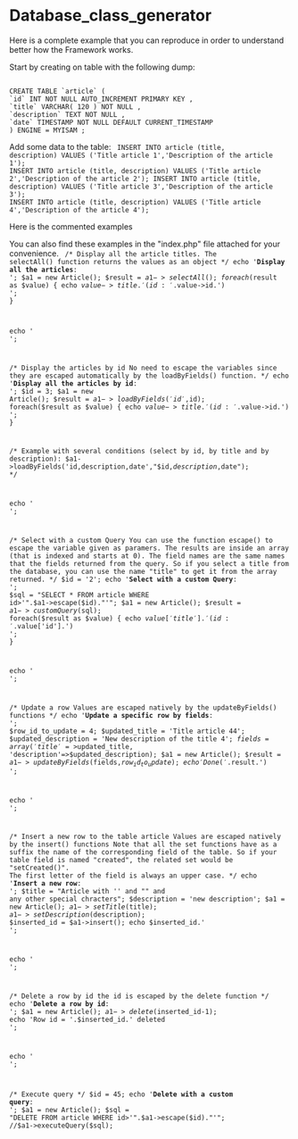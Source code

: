 Database_class_generator
========================

Here is a complete example that you can reproduce in order to understand better how the Framework works.

Start by creating on table with the following dump:

<code>
CREATE TABLE `article` (
`id` INT NOT NULL AUTO_INCREMENT PRIMARY KEY ,
`title` VARCHAR( 120 ) NOT NULL ,
`description` TEXT NOT NULL ,
`date` TIMESTAMP NOT NULL DEFAULT CURRENT_TIMESTAMP
) ENGINE = MYISAM ;
</code>

Add some data to the table:
<code>
INSERT INTO article (title, description) VALUES ('Title article 1','Description of the article 1');
INSERT INTO article (title, description) VALUES ('Title article 2','Description of the article 2');
INSERT INTO article (title, description) VALUES ('Title article 3','Description of the article 3');
INSERT INTO article (title, description) VALUES ('Title article 4','Description of the article 4');
</code>

Here is the commented examples

You can also find these examples in the "index.php" file attached for your convenience.
<code>
/*
Display all the article titles.
The selectAll() function returns the values as an object
*/
echo '<b>Display all the articles</b>: <br>';
$a1 = new Article();
$result = $a1->selectAll();
foreach($result as $value) { 
echo $value->title.' (id: '.$value->id.')<br>';
}

echo '<br>';

/*
Display the articles by id
No need to escape the variables since they are escaped automatically by the loadByFields() function.
*/
echo '<b>Display all the articles by id</b>: <br>';
$id = 3;
$a1 = new Article();
$result = $a1->loadByFields('id',$id);
foreach($result as $value) { 
echo $value->title.' (id: '.$value->id.')<br>';
}

/*
Example with several conditions (select by id, by title and by description):
$a1->loadByFields('id,description,date',"$id,$description,$date");
*/

echo '<br>';

/*
Select with a custom Query
You can use the function escape() to escape the variable given as paramers.
The results are inside an array (that is indexed and starts at 0).
The field names are the same names that the fields returned from the query. So if you select a title from the database, you can use the name "title" to get it from the array returned.
*/
$id = '2';
echo '<b>Select with a custom Query</b>: <br>';
$sql = "SELECT * FROM article WHERE id>'".$a1->escape($id)."'";
$a1 = new Article();
$result = $a1->customQuery($sql);
foreach($result as $value) {
echo $value['title'].' (id: '.$value['id'].')<br>';
}

echo '<br>';

/*
Update a row
Values are escaped natively by the updateByFields() functions
*/
echo '<b>Update a specific row by fields</b>: <br>';
$row_id_to_update = 4;
$updated_title = 'Title article 44';
$updated_description = 'New description of the title 4';
$fields = array('title'=>$updated_title, 'description'=>$updated_description);
$a1 = new Article();
$result = $a1->updateByFields($fields,$row_id_to_update);
echo 'Done ('.$result.')<br>';

echo '<br>';

/*
Insert a new row to the table article
Values are escaped natively by the insert() functions
Note that all the set functions have as a suffix the name of the corresponding field of the table.
So if your table field is named "created", the related set would be "setCreated()". 
The first letter of the field is always an upper case.
*/
echo '<b>Insert a new row</b>: <br>';
$title = "Article with '' and \"\" and any other special chracters";
$description = 'new description';
$a1 = new Article();
$a1->setTitle($title);
$a1->setDescription($description);
$inserted_id = $a1->insert();
echo $inserted_id.'<br>';

echo '<br>';

/*
Delete a row by id
the id is escaped by the delete function
*/
echo '<b>Delete a row by id</b>: <br>';
$a1 = new Article();
$a1->delete($inserted_id-1);
echo 'Row id = '.$inserted_id.' deleted<br>';

echo '<br>';

/*
Execute query
*/
$id = 45;
echo '<b>Delete with a custom query</b>: <br>';
$a1 = new Article();
$sql = "DELETE FROM article WHERE id>'".$a1->escape($id)."'";
//$a1->executeQuery($sql); 
</code>
